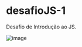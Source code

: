# desafioJS-1
Desafio de Introdução ao JS.

![image](https://user-images.githubusercontent.com/86863919/177402455-dde38031-dc08-4e56-a8a9-3a12570d25de.png)

